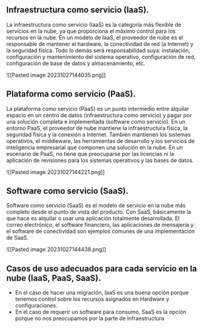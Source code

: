 ## Infraestructura como servicio (IaaS).

La infraestructura como servicio (IaaS) es la categoría más flexible de servicios en la nube, ya que proporciona el máximo control para los recursos en la nube. En un modelo de IaaS, el proveedor de nube es el responsable de mantener el hardware, la conectividad de red (a Internet) y la seguridad física. Todo lo demás será responsabilidad suya: instalación, configuración y mantenimiento del sistema operativo, configuración de red, configuración de base de datos y almacenamiento, etc.

![[Pasted image 20231027144035.png]]
## Plataforma como servicio (PaaS).

La plataforma como servicio (PaaS) es un punto intermedio entre alquilar espacio en un centro de datos (infraestructura como servicio) y pagar por una solución completa e implementada (software como servicio). En un entorno PaaS, el proveedor de nube mantiene la infraestructura física, la seguridad física y la conexión a Internet. También mantienen los sistemas operativos, el middleware, las herramientas de desarrollo y los servicios de inteligencia empresarial que componen una solución en la nube. En un escenario de PaaS, no tiene que preocuparse por las licencias ni la aplicación de revisiones para los sistemas operativos y las bases de datos.

![[Pasted image 20231027144221.png]]

## Software como servicio (SaaS).

Software como servicio (SaaS) es el modelo de servicio en la nube más completo desde el punto de vista del producto. Con SaaS, básicamente la que hace es alquilar o usar una aplicación totalmente desarrollada. El correo electrónico, el software financiero, las aplicaciones de mensajería y el software de conectividad son ejemplos comunes de una implementación de SaaS.

![[Pasted image 20231027144438.png]]

## Casos de uso adecuados para cada servicio en la nube (IaaS, PaaS, SaaS).

* En el caso de hacer una migración, IaaS es una buena opción porque tenemos control sobre los recursos asignados en Hardware y configuraciones.
* En el caso de requerir un software para consumo, SaaS es la opción porque no nos preocupamos por la parte de infraestructura